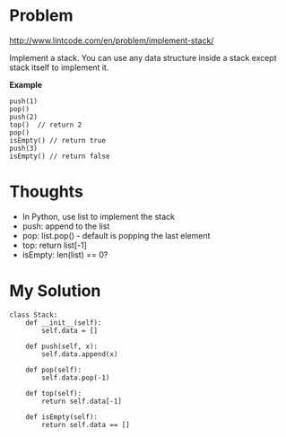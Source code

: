 # Problem

http://www.lintcode.com/en/problem/implement-stack/

Implement a stack. You can use any data structure inside a stack except stack itself to implement it.

**Example**

```
push(1)
pop()
push(2)
top()  // return 2
pop()
isEmpty() // return true
push(3)
isEmpty() // return false
```

# Thoughts

- In Python, use list to implement the stack
- push: append to the list
- pop: list.pop() - default is popping the last element
- top: return list[-1]
- isEmpty: len(list) == 0?

# My Solution

```
class Stack:
    def __init__(self):
        self.data = []
    
    def push(self, x):
        self.data.append(x)
    
    def pop(self):
        self.data.pop(-1)
    
    def top(self):
        return self.data[-1]
    
    def isEmpty(self):
        return self.data == []
    
```


